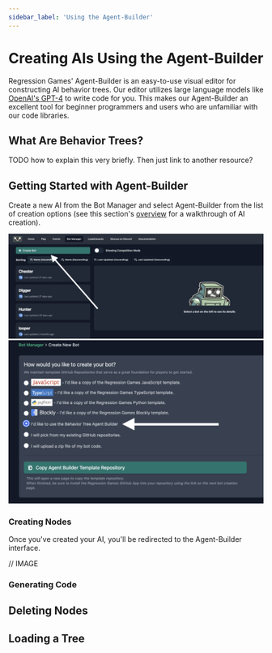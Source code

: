 ```yaml
---
sidebar_label: 'Using the Agent-Builder'
---
```



# Creating AIs Using the Agent-Builder

Regression Games' Agent-Builder is an easy-to-use visual editor for constructing AI behavior trees.
Our editor utilizes large language models like [OpenAI's GPT-4](https://openai.com/blog/chatgpt) to write code for you.
This makes our Agent-Builder an excellent tool for beginner programmers and users who are unfamiliar with our code libraries.

## What Are Behavior Trees?

TODO how to explain this very briefly. Then just link to another resource?

## Getting Started with Agent-Builder

Create a new AI from the Bot Manager and select Agent-Builder from the list of creation options
(see this section's [overview](./overview.md) for a walkthrough of AI creation).

![Create new AI](./img/create-bot-button.png)
![Use Agent-Builder](./img/use-agent-builder.png)

### Creating Nodes

Once you've created your AI, you'll be redirected to the Agent-Builder interface.

// IMAGE

### Generating Code

## Deleting Nodes

## Loading a Tree
